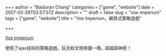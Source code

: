 +++
author = "Balduran Chang"
categories = ["game", "website"]
date = 2007-02-28T02:57:57Z
description = ""
draft = false
slug = "vox-imperium"
tags = ["game", "website"]
title = "Vox Imperium，網頁式策略遊戲"

+++


[Vox Imperium](http://www.voximperium.com/index.php "Vox Imperium")

使用了ajax技術的策略遊戲，玩法和文明帝國一樣。超超超神奇！

